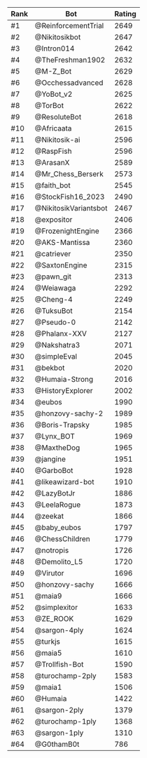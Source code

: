 Rank|Bot|Rating
---|---|---
#1|@ReinforcementTrial|2649
#2|@Nikitosikbot|2647
#3|@Intron014|2642
#4|@TheFreshman1902|2632
#5|@M-Z_Bot|2629
#6|@Occhessadvanced|2628
#7|@YoBot_v2|2625
#8|@TorBot|2622
#9|@ResoluteBot|2618
#10|@Africaata|2615
#11|@Nikitosik-ai|2596
#12|@RaspFish|2596
#13|@ArasanX|2589
#14|@Mr_Chess_Berserk|2573
#15|@faith_bot|2545
#16|@StockFish16_2023|2490
#17|@NikitosikVariantsbot|2467
#18|@expositor|2406
#19|@FrozenightEngine|2366
#20|@AKS-Mantissa|2360
#21|@catriever|2350
#22|@SaxtonEngine|2315
#23|@pawn_git|2313
#24|@Weiawaga|2292
#25|@Cheng-4|2249
#26|@TuksuBot|2154
#27|@Pseudo-0|2142
#28|@Phalanx-XXV|2127
#29|@Nakshatra3|2071
#30|@simpleEval|2045
#31|@bekbot|2020
#32|@Humaia-Strong|2016
#33|@HistoryExplorer|2002
#34|@eubos|1990
#35|@honzovy-sachy-2|1989
#36|@Boris-Trapsky|1985
#37|@Lynx_BOT|1969
#38|@MaxtheDog|1965
#39|@jangine|1951
#40|@GarboBot|1928
#41|@likeawizard-bot|1910
#42|@LazyBotJr|1886
#43|@LeelaRogue|1873
#44|@zeekat|1866
#45|@baby_eubos|1797
#46|@ChessChildren|1779
#47|@notropis|1726
#48|@Demolito_L5|1720
#49|@Virutor|1696
#50|@honzovy-sachy|1666
#51|@maia9|1666
#52|@simplexitor|1633
#53|@ZE_ROOK|1629
#54|@sargon-4ply|1624
#55|@turkjs|1615
#56|@maia5|1610
#57|@Trollfish-Bot|1590
#58|@turochamp-2ply|1583
#59|@maia1|1506
#60|@Humaia|1422
#61|@sargon-2ply|1379
#62|@turochamp-1ply|1368
#63|@sargon-1ply|1310
#64|@G0thamB0t|786
